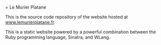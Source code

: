 = Le Murier Platane

This is the source code repository of the website hosted at www.lemurierplatane.fr.

This is a static website powered by a powerful combination between the Ruby
programming language, Sinatra, and WLang.
